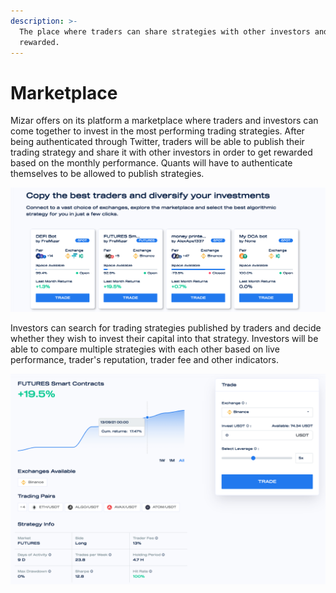```yaml
---
description: >-
  The place where traders can share strategies with other investors and get
  rewarded.
---
```


# Marketplace

Mizar offers on its platform a marketplace where traders and investors can come together to invest in the most performing trading strategies. After being authenticated through Twitter, traders  will be able to publish their trading strategy and share it with other investors in order to get rewarded based on the monthly performance. Quants will have to authenticate themselves to be allowed to publish strategies.

![](../.gitbook/assets/screenshot-2021-09-16-at-08.32.33.png)

Investors can search for trading strategies published by traders and decide whether they wish to invest their capital into that strategy. Investors will be able to compare multiple strategies with each other based on live performance, trader's reputation, trader fee and other indicators. 

![](../.gitbook/assets/screenshot-2021-09-16-at-08.33.56.png)

